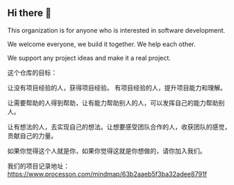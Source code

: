 ## Hi there 👋
This organization is for anyone who is interested in software development.

We welcome everyone, we build it together. We help each other.

We support any project ideas and make it a real project. 

这个仓库的目标：

让没有项目经验的人，获得项目经验。 有项目经验的人，提升项目能力和理解。 

让需要帮助的人得到帮助，让有能力帮助别人的人，可以发挥自己的能力帮助别人。

让有想法的人，去实现自己的想法。让想要感受团队合作的人，收获团队的感觉，贡献自己的力量。

如果你觉得这个人就是你，如果你觉得这就是你想做的，请你加入我们。

我们的项目记录地址：
https://www.processon.com/mindmap/63b2aaeb5f3ba32adee8791f

<!--

**Here are some ideas to get you started:**

🙋‍♀️ A short introduction - what is your organization all about?
🌈 Contribution guidelines - how can the community get involved?
👩‍💻 Useful resources - where can the community find your docs? Is there anything else the community should know?
🍿 Fun facts - what does your team eat for breakfast?
🧙 Remember, you can do mighty things with the power of [Markdown](https://docs.github.com/github/writing-on-github/getting-started-with-writing-and-formatting-on-github/basic-writing-and-formatting-syntax)
-->
